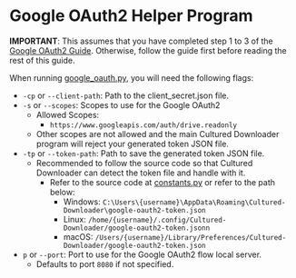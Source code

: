 # Google OAuth2 Helper Program

**IMPORTANT**: This assumes that you have completed step 1 to 3 of the [Google OAuth2 Guide](google_oauth2_guide.md). Otherwise, follow the guide first before reading the rest of this guide.

When running [google_oauth.py](/src/helper/google_oauth.py), you will need the following flags:

- `-cp` or `--client-path`: Path to the client_secret.json file.
- `-s` or `--scopes`: Scopes to use for the Google OAuth2
  - Allowed Scopes: 
    - `https://www.googleapis.com/auth/drive.readonly`
  - Other scopes are not allowed and the main Cultured Downloader program will reject your generated token JSON file.
- `-tp` or `--token-path`: Path to save the generated token JSON file.
  - Recommended to follow the source code so that Cultured Downloader can detect the token file and handle with it.
    - Refer to the source code at [constants.py](/90e3b7ec892224a5723effda7a34920efe50e509/src/utils/constants.py#L34-L49) or refer to the path below:
      - Windows: `C:\Users\{username}\AppData\Roaming\Cultured-Downloader\google-oauth2-token.json`
      - Linux: `/home/{username}/.config/Cultured-Downloader/google-oauth2-token.jsonn`
      - macOS: `/Users/{username}/Library/Preferences/Cultured-Downloader/google-oauth2-token.json`
- `p` or `--port`: Port to use for the Google OAuth2 flow local server.
  - Defaults to port `8080` if not specified.